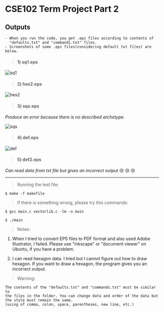 # CSE102 Term Project Part 2

## Outputs
    - When you run the code, you get .eps files according to contents of 
      "defaults.txt" and "commands.txt" files.
    - Screenshots of some .eps files(considering default txt files) are below.

> #### 1) sq1.eps
![sq1](https://user-images.githubusercontent.com/82276848/126853616-7ab4059d-605e-4484-8367-e21a18c21130.PNG)

> #### 2) hex2.eps
![hex2](https://user-images.githubusercontent.com/82276848/126853627-16d49d93-7e5a-4b9e-8968-9b725c2dbe6d.PNG)

> #### 3) sqs.eps

_Produce an error because there is no described archetype._

![sqs](https://user-images.githubusercontent.com/82276848/126853630-f9e50417-e2b5-4f46-9f09-c7e42984ea5f.PNG)

> #### 4) def.eps
![def](https://user-images.githubusercontent.com/82276848/126853633-93d44f82-e8aa-4dfa-a42d-9b3460ee244c.PNG)

> #### 5) def2.eps
_Can read data from txt file but gives an incorrect output_ :cry: :cry: :cry:

---
> Running the test file:

`$ make -f makefile`

> If there is something wrong, please try this commands:

`$ gcc main.c vectorlib.c -lm -o main`

`$ ./main`

> Notes:

1) When I tried to convert EPS files to PDF format and also used Adobe Illustrator, 
  I failed. Please use "inkscape" or "document viewer" on Ubuntu, if you have a
  problem. 
  
2) I can read hexagon data. I tried but I cannot figure out how to draw hexagon. 
  If you want to draw a hexagon, the program gives you an incorrect output.

> Warning:

    The contents of the "defaults.txt" and "commands.txt" must be similar to
    the files in the folder. You can change data and order of the data but
    the style must remain the same.
    (using of comma, colon, space, parentheses, new line, etc.)
